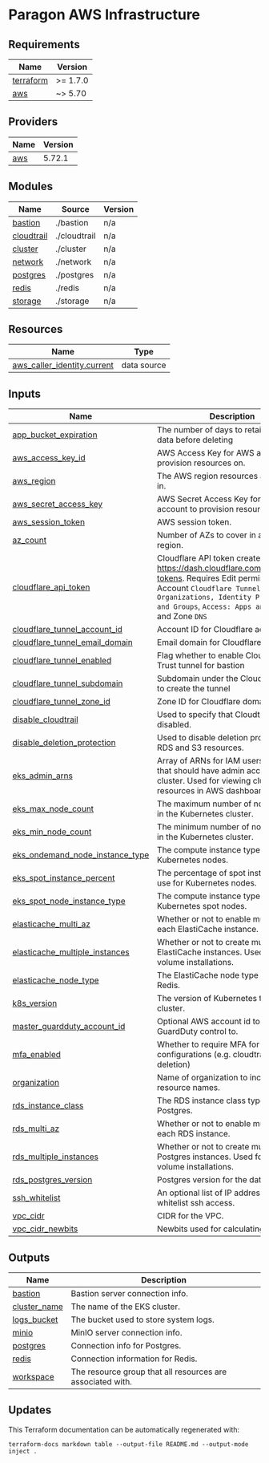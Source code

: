 # Paragon AWS Infrastructure

<!-- BEGIN_TF_DOCS -->
## Requirements

| Name | Version |
|------|---------|
| <a name="requirement_terraform"></a> [terraform](#requirement\_terraform) | >= 1.7.0 |
| <a name="requirement_aws"></a> [aws](#requirement\_aws) | ~> 5.70 |

## Providers

| Name | Version |
|------|---------|
| <a name="provider_aws"></a> [aws](#provider\_aws) | 5.72.1 |

## Modules

| Name | Source | Version |
|------|--------|---------|
| <a name="module_bastion"></a> [bastion](#module\_bastion) | ./bastion | n/a |
| <a name="module_cloudtrail"></a> [cloudtrail](#module\_cloudtrail) | ./cloudtrail | n/a |
| <a name="module_cluster"></a> [cluster](#module\_cluster) | ./cluster | n/a |
| <a name="module_network"></a> [network](#module\_network) | ./network | n/a |
| <a name="module_postgres"></a> [postgres](#module\_postgres) | ./postgres | n/a |
| <a name="module_redis"></a> [redis](#module\_redis) | ./redis | n/a |
| <a name="module_storage"></a> [storage](#module\_storage) | ./storage | n/a |

## Resources

| Name | Type |
|------|------|
| [aws_caller_identity.current](https://registry.terraform.io/providers/hashicorp/aws/latest/docs/data-sources/caller_identity) | data source |

## Inputs

| Name | Description | Type | Default | Required |
|------|-------------|------|---------|:--------:|
| <a name="input_app_bucket_expiration"></a> [app\_bucket\_expiration](#input\_app\_bucket\_expiration) | The number of days to retain S3 app data before deleting | `number` | `365` | no |
| <a name="input_aws_access_key_id"></a> [aws\_access\_key\_id](#input\_aws\_access\_key\_id) | AWS Access Key for AWS account to provision resources on. | `string` | n/a | yes |
| <a name="input_aws_region"></a> [aws\_region](#input\_aws\_region) | The AWS region resources are created in. | `string` | n/a | yes |
| <a name="input_aws_secret_access_key"></a> [aws\_secret\_access\_key](#input\_aws\_secret\_access\_key) | AWS Secret Access Key for AWS account to provision resources on. | `string` | n/a | yes |
| <a name="input_aws_session_token"></a> [aws\_session\_token](#input\_aws\_session\_token) | AWS session token. | `string` | `null` | no |
| <a name="input_az_count"></a> [az\_count](#input\_az\_count) | Number of AZs to cover in a given region. | `number` | `2` | no |
| <a name="input_cloudflare_api_token"></a> [cloudflare\_api\_token](#input\_cloudflare\_api\_token) | Cloudflare API token created at https://dash.cloudflare.com/profile/api-tokens. Requires Edit permissions on Account `Cloudflare Tunnel`, `Access: Organizations, Identity Providers, and Groups`, `Access: Apps and Policies` and Zone `DNS` | `string` | `"dummy-cloudflare-tokens-must-be-40-chars"` | no |
| <a name="input_cloudflare_tunnel_account_id"></a> [cloudflare\_tunnel\_account\_id](#input\_cloudflare\_tunnel\_account\_id) | Account ID for Cloudflare account | `string` | `""` | no |
| <a name="input_cloudflare_tunnel_email_domain"></a> [cloudflare\_tunnel\_email\_domain](#input\_cloudflare\_tunnel\_email\_domain) | Email domain for Cloudflare access | `string` | `"useparagon.com"` | no |
| <a name="input_cloudflare_tunnel_enabled"></a> [cloudflare\_tunnel\_enabled](#input\_cloudflare\_tunnel\_enabled) | Flag whether to enable Cloudflare Zero Trust tunnel for bastion | `bool` | `false` | no |
| <a name="input_cloudflare_tunnel_subdomain"></a> [cloudflare\_tunnel\_subdomain](#input\_cloudflare\_tunnel\_subdomain) | Subdomain under the Cloudflare Zone to create the tunnel | `string` | `""` | no |
| <a name="input_cloudflare_tunnel_zone_id"></a> [cloudflare\_tunnel\_zone\_id](#input\_cloudflare\_tunnel\_zone\_id) | Zone ID for Cloudflare domain | `string` | `""` | no |
| <a name="input_disable_cloudtrail"></a> [disable\_cloudtrail](#input\_disable\_cloudtrail) | Used to specify that Cloudtrail is disabled. | `bool` | `true` | no |
| <a name="input_disable_deletion_protection"></a> [disable\_deletion\_protection](#input\_disable\_deletion\_protection) | Used to disable deletion protection on RDS and S3 resources. | `bool` | `false` | no |
| <a name="input_eks_admin_arns"></a> [eks\_admin\_arns](#input\_eks\_admin\_arns) | Array of ARNs for IAM users or roles that should have admin access to cluster. Used for viewing cluster resources in AWS dashboard. | `list(string)` | `[]` | no |
| <a name="input_eks_max_node_count"></a> [eks\_max\_node\_count](#input\_eks\_max\_node\_count) | The maximum number of nodes to run in the Kubernetes cluster. | `number` | `30` | no |
| <a name="input_eks_min_node_count"></a> [eks\_min\_node\_count](#input\_eks\_min\_node\_count) | The minimum number of nodes to run in the Kubernetes cluster. | `number` | `4` | no |
| <a name="input_eks_ondemand_node_instance_type"></a> [eks\_ondemand\_node\_instance\_type](#input\_eks\_ondemand\_node\_instance\_type) | The compute instance type to use for Kubernetes nodes. | `string` | `"t3a.large,t3.large"` | no |
| <a name="input_eks_spot_instance_percent"></a> [eks\_spot\_instance\_percent](#input\_eks\_spot\_instance\_percent) | The percentage of spot instances to use for Kubernetes nodes. | `number` | `75` | no |
| <a name="input_eks_spot_node_instance_type"></a> [eks\_spot\_node\_instance\_type](#input\_eks\_spot\_node\_instance\_type) | The compute instance type to use for Kubernetes spot nodes. | `string` | `"t3a.large,t3.large"` | no |
| <a name="input_elasticache_multi_az"></a> [elasticache\_multi\_az](#input\_elasticache\_multi\_az) | Whether or not to enable multi-AZ in each ElastiCache instance. | `bool` | `true` | no |
| <a name="input_elasticache_multiple_instances"></a> [elasticache\_multiple\_instances](#input\_elasticache\_multiple\_instances) | Whether or not to create multiple ElastiCache instances. Used for higher volume installations. | `bool` | `true` | no |
| <a name="input_elasticache_node_type"></a> [elasticache\_node\_type](#input\_elasticache\_node\_type) | The ElastiCache node type used for Redis. | `string` | `"cache.r6g.large"` | no |
| <a name="input_k8s_version"></a> [k8s\_version](#input\_k8s\_version) | The version of Kubernetes to run in the cluster. | `string` | `"1.31"` | no |
| <a name="input_master_guardduty_account_id"></a> [master\_guardduty\_account\_id](#input\_master\_guardduty\_account\_id) | Optional AWS account id to delegate GuardDuty control to. | `string` | `null` | no |
| <a name="input_mfa_enabled"></a> [mfa\_enabled](#input\_mfa\_enabled) | Whether to require MFA for certain configurations (e.g. cloudtrail s3 bucket deletion) | `bool` | `false` | no |
| <a name="input_organization"></a> [organization](#input\_organization) | Name of organization to include in resource names. | `string` | n/a | yes |
| <a name="input_rds_instance_class"></a> [rds\_instance\_class](#input\_rds\_instance\_class) | The RDS instance class type used for Postgres. | `string` | `"db.t4g.small"` | no |
| <a name="input_rds_multi_az"></a> [rds\_multi\_az](#input\_rds\_multi\_az) | Whether or not to enable multi-AZ in each RDS instance. | `bool` | `true` | no |
| <a name="input_rds_multiple_instances"></a> [rds\_multiple\_instances](#input\_rds\_multiple\_instances) | Whether or not to create multiple Postgres instances. Used for higher volume installations. | `bool` | `true` | no |
| <a name="input_rds_postgres_version"></a> [rds\_postgres\_version](#input\_rds\_postgres\_version) | Postgres version for the database. | `string` | `"14"` | no |
| <a name="input_ssh_whitelist"></a> [ssh\_whitelist](#input\_ssh\_whitelist) | An optional list of IP addresses to whitelist ssh access. | `string` | `""` | no |
| <a name="input_vpc_cidr"></a> [vpc\_cidr](#input\_vpc\_cidr) | CIDR for the VPC. | `string` | `"10.0.0.0/16"` | no |
| <a name="input_vpc_cidr_newbits"></a> [vpc\_cidr\_newbits](#input\_vpc\_cidr\_newbits) | Newbits used for calculating subnets. | `number` | `3` | no |

## Outputs

| Name | Description |
|------|-------------|
| <a name="output_bastion"></a> [bastion](#output\_bastion) | Bastion server connection info. |
| <a name="output_cluster_name"></a> [cluster\_name](#output\_cluster\_name) | The name of the EKS cluster. |
| <a name="output_logs_bucket"></a> [logs\_bucket](#output\_logs\_bucket) | The bucket used to store system logs. |
| <a name="output_minio"></a> [minio](#output\_minio) | MinIO server connection info. |
| <a name="output_postgres"></a> [postgres](#output\_postgres) | Connection info for Postgres. |
| <a name="output_redis"></a> [redis](#output\_redis) | Connection information for Redis. |
| <a name="output_workspace"></a> [workspace](#output\_workspace) | The resource group that all resources are associated with. |
<!-- END_TF_DOCS -->

## Updates

This Terraform documentation can be automatically regenerated with:

```
terraform-docs markdown table --output-file README.md --output-mode inject .
```
